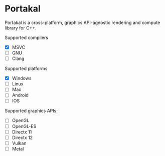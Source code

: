 # Portakal

Portakal is a cross-platform, graphics API-agnostic rendering and compute library for C++.

Supported compilers
- [X] MSVC
- [ ] GNU
- [ ] Clang

Supported platforms
- [X] Windows
- [ ] Linux
- [ ] Mac
- [ ] Android
- [ ] IOS

Supported graphics APIs:

- [ ] OpenGL
- [ ] OpenGL-ES
- [ ] Directx 11
- [ ] Directx 12
- [ ] Vulkan
- [ ] Metal
